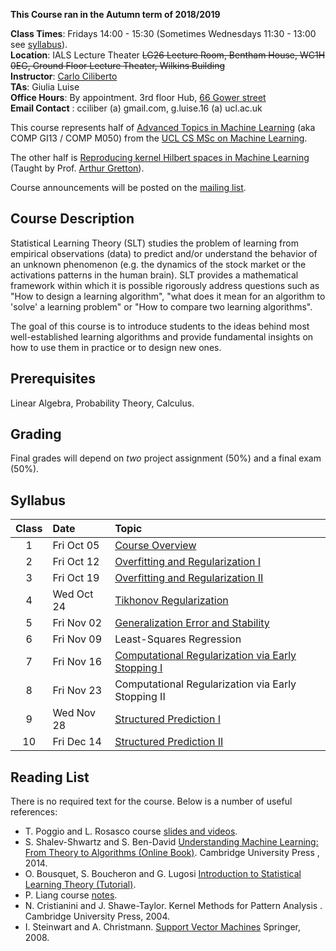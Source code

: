 **This Course ran in the Autumn term of 2018/2019**

**Class Times**:	Fridays 14:00 - 15:30 (Sometimes Wednesdays 11:30 - 13:00 see [syllabus](#syllabus)). <br>
**Location**:	IALS Lecture Theater ~~LG26 Lecture Room, Bentham House, WC1H 0EG, Ground Floor Lecture Theater, Wilkins Building~~ <br>
**Instructor**:	[Carlo Ciliberto](https://cciliber.github.io) <br>
**TAs**: Giulia Luise <br>
**Office Hours**:	By appointment. 3rd floor Hub, [66 Gower street](https://goo.gl/maps/n1hb1BV2erR2)<br>
**Email Contact** :	cciliber (a) gmail.com, g.luise.16 (a) ucl.ac.uk <br>

This course represents half of [Advanced Topics in Machine Learning](http://www.cs.ucl.ac.uk/current_students/syllabus/compgi/compgi13_advanced_topics_in_machine_learning/) (aka COMP GI13 / COMP M050) from the [UCL CS MSc on Machine Learning](http://www.cs.ucl.ac.uk/prospective_students/msc_machine_learning/). 

The other half is [Reproducing kernel Hilbert spaces in Machine Learning](http://www.gatsby.ucl.ac.uk/~gretton/coursefiles/rkhscourse.html) (Taught by Prof. [Arthur Gretton](http://www.gatsby.ucl.ac.uk/~gretton/)).

Course announcements will be posted on the [mailing list](https://groups.google.com/forum/?fromgroups#!forum/csml-advanced-topics).

## Course Description

Statistical Learning Theory (SLT) studies the problem of learning from empirical observations (data) to predict and/or understand the behavior of an unknown phenomenon (e.g. the dynamics of the stock market or the activations patterns in the human brain). SLT provides a mathematical framework within which it is
possible rigorously address questions such as "How to design a learning algorithm", "what does it mean for an algorithm to 'solve' a learning problem" or "How to compare two learning algorithms".  

The goal of this course is to introduce students to the ideas behind most well-established learning algorithms and provide fundamental insights on how to use them in practice or to design new ones. 


## Prerequisites

Linear Algebra, Probability Theory, Calculus.

## Grading

Final grades will depend on *two* project assignment (50%) and a final exam (50%). 

## Syllabus

**Class** | **Date** | **Topic**
 :---: | :--- | :---
1 | Fri Oct 05 | [Course Overview](/intro-slt/slides/lec1.pdf)
2 | Fri Oct 12 | [Overfitting and Regularization I](/intro-slt/slides/lec2-3.pdf)
3 | Fri Oct 19 | [Overfitting and Regularization II](/intro-slt/slides/lec2-3.pdf)
4 | Wed Oct 24 | [Tikhonov Regularization](/intro-slt/slides/lec4.pdf)
5 | Fri Nov 02 | [Generalization Error and Stability](/intro-slt/slides/lec5.pdf)
6 | Fri Nov 09 | Least-Squares Regression
7 | Fri Nov 16 | [Computational Regularization via Early Stopping I](/intro-slt/slides/lec7.pdf)
8 | Fri Nov 23 | Computational Regularization via Early Stopping II
9 | Wed Nov 28 | [Structured Prediction I](/intro-slt/slides/lec9-10.pdf)
10 | Fri Dec 14| [Structured Prediction II](/intro-slt/slides/lec7.pdf)

## Reading List

There is no required text for the course. Below is a number of useful references:

- T. Poggio and L. Rosasco course [slides and videos](http://www.mit.edu/~9.520).
- S. Shalev-Shwartz and S. Ben-David [Understanding Machine Learning: From Theory to Algorithms (Online Book)](http://www.cs.huji.ac.il/~shais/UnderstandingMachineLearning/index.html). Cambridge University Press , 2014.
- O. Bousquet, S. Boucheron and G. Lugosi [Introduction to Statistical Learning Theory (Tutorial)](http://www.kyb.mpg.de/fileadmin/user_upload/files/publications/pdfs/pdf2819.pdf).
- P. Liang course [notes](https://web.stanford.edu/class/cs229t/notes.pdf).
- N. Cristianini and J. Shawe-Taylor. Kernel Methods for Pattern Analysis . Cambridge University Press, 2004.
- I. Steinwart and A. Christmann. [Support Vector Machines](http://www.staff.uni-bayreuth.de/~bt230781/svm.html) Springer, 2008.




